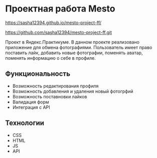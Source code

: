 # Проектная работа Mesto

https://sasha12394.github.io/mesto-project-ff/

https://github.com/sasha12394/mesto-project-ff.git

Проект в Яндекс.Практикуме. В данном проекте реализовано приложение для обмена фотографиями. Пользователь имеет право поставить лайк, добавить новые фотографии, поменять аватар, поменять информацию о себе в профиле.

## Функциональность
* Возможность редактирования профиля
* Возможность добавления и удаления новый фотогрфий
* Возможность поставновки лайков
* Валидация форм
* Интеграция с API

## Технологии
* CSS
* HTML
* JS
* API
